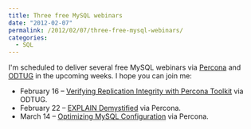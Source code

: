 ```yaml
---
title: Three free MySQL webinars
date: "2012-02-07"
permalink: /2012/02/07/three-free-mysql-webinars/
categories:
  - SQL
---
```

I'm scheduled to deliver several free MySQL webinars via [Percona][1] and [ODTUG][2] in the upcoming weeks. I hope you can join me:

*   February 16 &#8211; [Verifying Replication Integrity with Percona Toolkit][3] via ODTUG.
*   February 22 &#8211; [EXPLAIN Demystified][4] via Percona.
*   March 14 &#8211; [Optimizing MySQL Configuration][5] via Percona.

 [1]: http://www.percona.com/
 [2]: http://odtug.com/
 [3]: https://www3.gotomeeting.com/register/897093158
 [4]: http://www.percona.com/webinars/2012-02-22-explain-demystified/
 [5]: http://www.percona.com/webinars/2012-03-14-optimizing-mysql-configuration/
